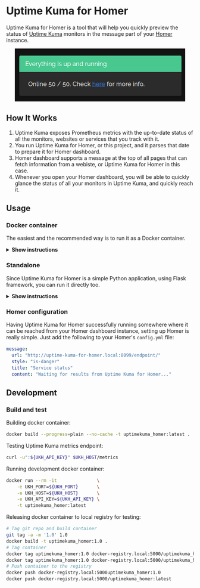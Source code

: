 # Uptime Kuma for Homer

Uptime Kuma for Homer is a tool that will help you quickly preview the status of [Uptime Kuma](https://github.com/louislam/uptime-kuma) monitors in the message part of your [Homer](https://github.com/bastienwirtz/homer) instance.

<p align="center">
  <img src="./img/preview.png" alt="Uptime Kuma for Homer preview image">
</p>

## How It Works

1. Uptime Kuma exposes Prometheus metrics with the up-to-date status of all the monitors, websites or services that you track with it.
2. You run Uptime Kuma for Homer, or this project, and it parses that date to prepare it for Homer dashboard.
3. Homer dashboard supports a message at the top of all pages that can fetch information from a webiste, or Uptime Kuma for Homer in this case.
4. Whenever you open your Homer dashboard, you will be able to quickly glance the status of all your monitors in Uptime Kuma, and quickly reach it.

## Usage

### Docker container

The easiest and the recommended way is to run it as a Docker container.

<details><summary><b>Show instructions</b></summary>

1. Have this repo cloned.

2. Build the container:

    ```sh
    docker build -t uptimekuma_homer:latest .
    ```

3. (Optional) Release the container to your Docker registry, if you are using it:

    ```sh
    docker tag uptimekuma_homer:latest docker-registry.local:5000/uptimekuma_homer:latest
    docker push docker-registry.local:5000/uptimekuma_homer:latest
    ```

4. Provide configuration using environment variables. Following variables have to be available:

    `UKH_PORT`: a port where Uptime Kuma for Homer will listen, use `8099` for default.
    
    `UKH_HOST`: URL, a link, to your Uptime Kuma instance.
    
    `UKH_API_KEY`: in order to fetch Uptime Kuma metrics we need to authenticate. Go to your Uptime Kuma instance, then Settings and finally API Keys option. Click on _Add API Key_ and use the generated key here.

5. You can use provided `compose.yml` in case you are using Docker Compose, Portainer, or similar orchestration tool. Or simply run the container yourself:

    ```sh
    docker run -d --restart=always    \
        -p ${UKH_PORT}:${UKH_PORT}    \
        -e UKH_PORT=${UKH_PORT}       \
        -e UKH_HOST=${UKH_HOST}       \
        -e UKH_API_KEY=${UKH_API_KEY} \
        -t uptimekuma_homer:latest
    ```

6. Go to _Homer configuration_ section of this document to set up your Homer dashboard instance.

</details>

### Standalone

Since Uptime Kuma for Homer is a simple Python application, using Flask framework, you can run it directly too.

<details><summary><b>Show instructions</b></summary>

1. Have this repo cloned.

2. Uptime Kuma for Homer uses these Python libraries: `Flask`, `Flask-Cors`, `requests` and `prometheus_client`. You can install them using your operating system packages, or more simply via Python's virtual environment. So let's do the latter:

    ```sh
    python -m venv .venv
    source .venv/bin/activate
    pip install -r requirements.pinned.txt
    ```
    
3. Now you are ready to run the application:

    ```sh
    python main.py
    ```

4. (Optional) set up WSGI server if you want, but this is very simple application for internal use and you really shouldn't bother yourself with that.

</details>

### Homer configuration

Having Uptime Kuma for Homer successfully running somewhere where it can be reached from your Homer dashboard instance, setting up Homer is really simple. Just add the following to your Homer's `config.yml` file:

```yaml
message:
  url: "http://uptime-kuma-for-homer.local:8099/endpoint/"
  style: "is-danger"
  title: "Service status"
  content: "Waiting for results from Uptime Kuma for Homer..."
```

## Development

### Build and test

Building docker container:

```sh
docker build --progress=plain --no-cache -t uptimekuma_homer:latest .
```

Testing Uptime Kuma metrics endpoint:

```sh
curl -u":${UKH_API_KEY}" $UKH_HOST/metrics
```

Running development docker container:

```sh
docker run --rm -it               \
    -e UKH_PORT=${UKH_PORT}       \
    -e UKH_HOST=${UKH_HOST}       \
    -e UKH_API_KEY=${UKH_API_KEY} \
    -t uptimekuma_homer:latest
```

Releasing docker container to local registry for testing:

```sh
# Tag git repo and build container
git tag -a -m '1.0' 1.0
docker build -t uptimekuma_homer:1.0 .
# Tag container
docker tag uptimekuma_homer:1.0 docker-registry.local:5000/uptimekuma_homer:1.0
docker tag uptimekuma_homer:1.0 docker-registry.local:5000/uptimekuma_homer:latest
# Push container to the registry
docker push docker-registry.local:5000uptimekuma_homer:1.0
docker push docker-registry.local:5000/uptimekuma_homer:latest
```

